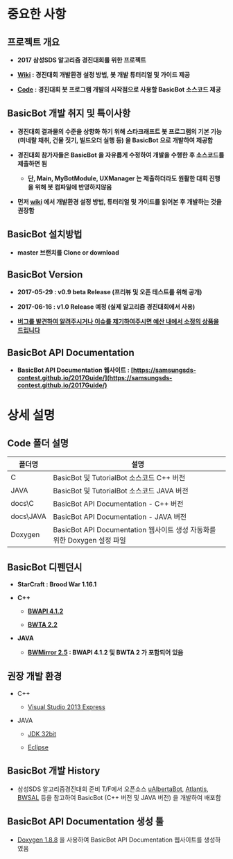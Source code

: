 # 중요한 사항

## 프로젝트 개요

* **2017 삼성SDS 알고리즘 경진대회를 위한 프로젝트**

* **[Wiki](https://github.com/SamsungSDS-Contest/2017Guide/wiki) : 경진대회 개발환경 설정 방법, 봇 개발 튜터리얼 및 가이드 제공**

* **[Code](https://github.com/SamsungSDS-Contest/2017Guide) : 경진대회 봇 프로그램 개발의 시작점으로 사용할 BasicBot 소스코드 제공**

## BasicBot 개발 취지 및 특이사항

* **경진대회 결과물의 수준을 상향화 하기 위해 스타크래프트 봇 프로그램의 기본 기능 (미네랄 채취, 건물 짓기, 빌드오더 실행 등) 을 BasicBot 으로 개발하여 제공함**

* **경진대회 참가자들은 BasicBot 을 자유롭게 수정하여 개발을 수행한 후 소스코드를 제출하면 됨**

  * **단, Main, MyBotModule, UXManager 는 제출하더라도 원활한 대회 진행을 위해 봇 컴파일에 반영하지않음**

* **먼저 [wiki](https://github.com/SamsungSDS-Contest/2017Guide/wiki) 에서 개발환경 설정 방법, 튜터리얼 및 가이드를 읽어본 후 개발하는 것을 권장함**

## BasicBot 설치방법

* **master 브랜치를 Clone or download**

## BasicBot Version

* **2017-05-29 : v0.9 beta Release (프리뷰 및 오픈 테스트를 위해 공개)**

* **2017-06-16 : v1.0 Release 예정 (실제 알고리즘 경진대회에서 사용)**

* **[버그를 발견하여 알려주시거나 이슈를 제기하여주시면 예산 내에서 소정의 상품을 드립니다](https://github.com/SamsungSDS-Contest/2017Guide/issues)**


## BasicBot API Documentation

* **BasicBot API Documentation 웹사이트 : [https://samsungsds-contest.github.io/2017Guide/](https://samsungsds-contest.github.io/2017Guide/)**

# 상세 설명

## Code 폴더 설명

|폴더명|설명|
|----|----|
|C|BasicBot 및 TutorialBot 소스코드 C++ 버전|
|JAVA|BasicBot 및 TutorialBot 소스코드 JAVA 버전|
|docs\\C|BasicBot API Documentation - C++ 버전|
|docs\\JAVA|BasicBot API Documentation - JAVA 버전|
|Doxygen|BasicBot API Documentation 웹사이트 생성 자동화를 위한 Doxygen 설정 파일|

## BasicBot 디펜던시

* **StarCraft : Brood War 1.16.1**

* **C++**

  * **[BWAPI 4.1.2](https://github.com/bwapi/bwapi/tree/4.1.2_VC140_compat)**

  * **[BWTA 2.2](https://bitbucket.org/auriarte/bwta2)**

* **JAVA**

  * **[BWMirror 2.5](https://github.com/vjurenka/BWMirror) : BWAPI 4.1.2 및 BWTA 2 가 포함되어 있음**


## 권장 개발 환경

* C++

  * [Visual Studio 2013 Express](https://www.microsoft.com/en-US/download/details.aspx?id=44914)

* JAVA

  * [JDK 32bit](http://www.oracle.com/technetwork/java/javase/downloads/jdk8-downloads-2133151.html) 

  * [Eclipse](https://eclipse.org/)


## BasicBot 개발 History

* 삼성SDS 알고리즘경진대회 준비 T/F에서 오픈소스 [uAlbertaBot](https://github.com/davechurchill/ualbertabot), [Atlantis](https://github.com/Ravaelles/Atlantis), [BWSAL](https://github.com/Fobbah/bwsal) 등을 참고하여 BasicBot (C++ 버전 및 JAVA 버전) 을 개발하여 배포함

## BasicBot API Documentation 생성 툴

* [Doxygen 1.8.8](http://www.doxygen.org/index.html) 을 사용하여 BasicBot API Documentation 웹사이트를 생성하였음
